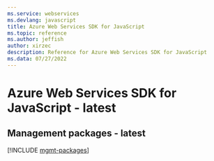 ```yaml
---
ms.service: webservices
ms.devlang: javascript
title: Azure Web Services SDK for JavaScript
ms.topic: reference
ms.author: jeffish
author: xirzec
description: Reference for Azure Web Services SDK for JavaScript
ms.data: 07/27/2022
---
```

# Azure Web Services SDK for JavaScript - latest

## Management packages - latest
[!INCLUDE [mgmt-packages](web-services-mgmt-index.md)]
